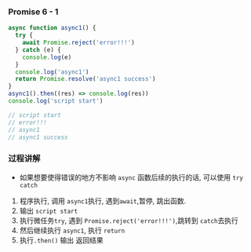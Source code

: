 ### Promise 6 - 1

```js
async function async1() {
  try {
    await Promise.reject('error!!!')
  } catch (e) {
    console.log(e)
  }
  console.log('async1')
  return Promise.resolve('async1 success')
}
async1().then((res) => console.log(res))
console.log('script start')

// script start
// error!!!
// async1
// async1 success

```

### 过程讲解
- 如果想要使得错误的地方不影响 `async` 函数后续的执行的话, 可以使用 `try catch`
1. 程序执行, 调用 `async1`执行, 遇到`await`,暂停, 跳出函数.
2. 输出 `script start`
3. 执行微任务`try`, 遇到 `Promise.reject('error!!!')`,跳转到 `catch`去执行
4. 然后继续执行 `async1`, 执行 `return`
5. 执行`.then()` 输出 返回结果